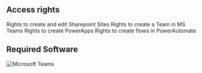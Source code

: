 ## Access rights 
Rights to create and edit Sharepoint Sites
Rights to create a Team in MS Teams
Rights to create PowerApps
Rights to create flows in PowerAutomate
 
## Required Software
![Microsoft Teams](https://www.microsoft.com/en-us/microsoft-teams/download-app#for-desktop)
